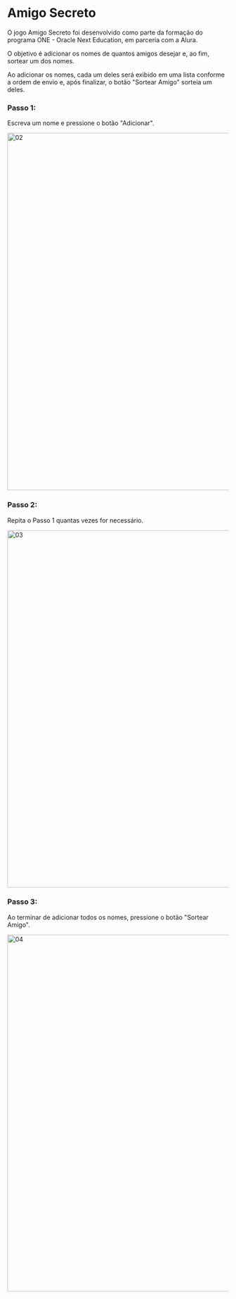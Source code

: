 <h1>Amigo Secreto</h1>

<p>O jogo Amigo Secreto foi desenvolvido como parte da formação do programa ONE - Oracle Next Education, em parceria com a Alura.</p>

<p>O objetivo é adicionar os nomes de quantos amigos desejar e, ao fim, sortear um dos nomes.</p>

<p>Ao adicionar os nomes, cada um deles será exibido em uma lista conforme a ordem de envio e, após finalizar, o botão "Sortear Amigo" sorteia um deles.</p> 

<h3>Passo 1:</h3>
<p>Escreva um nome e pressione o botão "Adicionar".</p>
<img width="813" alt="02" src="https://github.com/user-attachments/assets/17bcf369-b156-4d5c-a8e4-50c92f9c4af1" />

<h3>Passo 2:</h3>
<p>Repita o Passo 1 quantas vezes for necessário.</p>
<img width="813" alt="03" src="https://github.com/user-attachments/assets/a3bbb78e-aa2d-4a96-8be1-cdfe2bf96a94" />

<h3>Passo 3:</h3>
<p>Ao terminar de adicionar todos os nomes, pressione o botão "Sortear Amigo".</p>
<img width="812" alt="04" src="https://github.com/user-attachments/assets/97f3667f-7b46-4ce8-832e-e30bb9ed8ffb" />

